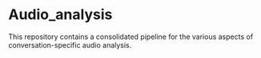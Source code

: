 # Audio_analysis
This repository contains a consolidated pipeline for the various aspects of conversation-specific audio analysis.
